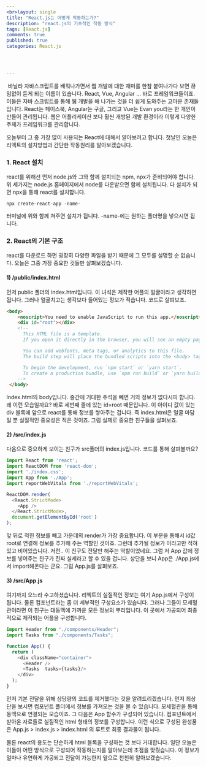 ```yaml
---
<br>layout: single
title: "React.js는 어떻게 작동하는가?"
description: "react.js의 기초적인 작동 방식"
tags: [React.js]
comments: true
published: true
categories: React.js




---
```


​	바닐라 자바스크립트를 배워나가면서 웹 개발에 대한 재미를 한참 붙여나가다 보면 끊임없이 듣게 되는 이름이 있습니다. React, Vue, Angular ... 바로 프레임워크들이죠. 이들은 자바 스크립트를 통해 웹 개발을 해 나가는 것을 더 쉽게 도와주는 고마운 존재들입니다. React는 페이스북, Angular는 구글, 그리고 Vue는 Evan you라는 한 개인이 만들어 관리됩니다. 웹은 어플리케이션 보다 훨씬 개방된 개발 환경이라 이렇게 다양한 주체가 프레임워크를 관리합니다.

 오늘부터 그 중 가장 많이 사용되는 React에 대해서 알아보려고 합니다. 첫날인 오늘은 리엑트의 설치방법과 간단한 작동원리를 알아보겠습니다.

### 1. React 설치

react를 위해선 먼저 node.js와 그와 함께 설치되는 npm, npx가 준비되어야 합니다. 위 세가지는 node.js 홈페이지에서 node를 다운받으면 함께 설치됩니다. 다 설치가 되면 npx을 통해 react를 설치합니다.

```
npx create-react-app -name- 
```

터미널에 위와 함께 쳐주면 설치가 됩니다. -name-에는 원하는 폴더명을 넣으시면 됩니다.



### 2. React의 기본 구조

 react를 다운로드 하면 굉장히 다양한 파일을 받기 때문에 그 모두를 설명할 순 없습니다. 오늘은 그중 가장 중요한 것들만 살펴보겠습니다.

#### 1) /public/index.html

먼저 public 폴더의 index.html입니다. 이 녀석은 제작한 어플의 얼굴이라고 생각하면 됩니다. 그러나 얼굴치고는 생각보다 들어있는 정보가 적습니다. 코드로 살펴보죠.

```html
<body>
    <noscript>You need to enable JavaScript to run this app.</noscript>
    <div id="root"></div>
    <!--
      This HTML file is a template.
      If you open it directly in the browser, you will see an empty page.

      You can add webfonts, meta tags, or analytics to this file.
      The build step will place the bundled scripts into the <body> tag.

      To begin the development, run `npm start` or `yarn start`.
      To create a production bundle, use `npm run build` or `yarn build`.
    -->
 </body>
```

Index.html의 body입니다. 중간에 거대한 주석을 빼면 거의 정보가 없다시피 합니다. 왜 이런 모습일까요? 바로 세번째 줄에 있는 id=root 때문입니다. 이 아이디 값이 있는 div 블록에 앞으로 react를 통해 정보를 쌓아주는 겁니다. 즉 index.html은 얼굴 마담일 뿐 실질적인 중요성은 적은 것이죠. 그럼 실제로 중요한 친구들을 살펴보죠.

#### 2) /src/index.js

다음으로 중요하게 보이는 친구가 src폴더의 index.js입니다. 코드를 통해 살펴볼까요?

```javascript
import React from 'react';
import ReactDOM from 'react-dom';
import './index.css';
import App from './App';
import reportWebVitals from './reportWebVitals';

ReactDOM.render(
  <React.StrictMode>
    <App />
  </React.StrictMode>,
  document.getElementById('root')
);
```

앞 뒤로 적힌 정보를 빼고 가운데의 render가 가장 중요합니다. 이 부분을 통해서 id값 root로 연결해 정보를 추가해 주는 역할인 것이죠. 그런데 추가될 정보가 <App />이라고만 적혀있고 비어있습니다. 저런.. 이 친구도 전달만 해주는 역할이었네요. 그럼 저 App 값에 정보를 넣어주는 친구가 진짜 실세라고 할 수 있을 겁니다. 상단을 보니 App은 ./App.js에서 import해온다는 군요. 그럼 App.js를 살펴보죠.

#### 3) /src/App.js

여기까지 오느라 수고하셨습니다. 리엑트의 실질적인 정보는 여기 App.js에서 구성이 됩니다. 물론 컴포넌트라는 좀 더 세부적인 구성요소가 있습니다. 그러나 그들이 모세혈관이라면 이 친구는 대동맥에 가까운 모든 정보의 뿌리입니다. 이 곳에서 가공되어 최종적으로 제작되는 어플을 구성합니다. 

```javascript
import Header from "./components/Header";
import Tasks from "./components/Tasks";

function App() {
  return (
    <div className="container">
      <Header />
      <Tasks  tasks={tasks}/>
    </div>
  );
}
```

 먼저 기본 전달을 위해 상당량의 코드를 제거했다는 것을 알려드리겠습니다. 먼저 최상단을 보시면 컴포넌트 폴더에서 정보를 가져오는 것을 볼 수 있습니다. 모세혈관을 통해 동맥으로 연결되는 모습이죠. 그 다음은 App 함수가 구성되어 있습니다. 컴포넌트에서 받아온 자료들로 실질적인 html 형태의 정보를 구성합니다. 이런 식으로 구성된 완성품은 App.js > index.js > index.html 의 루트로 최종 결과물이 됩니다.

물론 react의 용도는 단순하게 html 블록을 구성하는 것 보다 거대합니다. 일단 오늘은 이들이 어떤 방식으로 구성되어 작동하는지를 알아보는데 초점을 맞췄습니다. 이 정보가 얼마나 유연하게 가공되고 전달이 가능한지 앞으로 천천히 알아보겠습니다.

